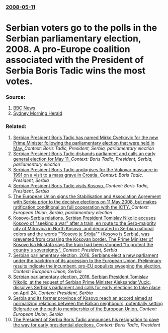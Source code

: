 ### [2008-05-11](/news/2008/05/11/index.md)

#  Serbian voters go to the polls in the Serbian parliamentary election, 2008. A pro-Europe coalition associated with the President of Serbia Boris Tadic wins the most votes. 




### Source:

1. [BBC News](http://news.bbc.co.uk/2/hi/europe/7394339.stm)
2. [Sydney Morning Herald](http://news.smh.com.au/serbs-vote-for-closer-ties-with-europe/20080512-2d5a.html)

### Related:

1. [ Serbian President Boris Tadic has named Mirko Cvetkovic for the new Prime Minister following the parliamentary election that were held in May. ](/news/2008/06/27/serbian-president-boris-tadia-has-named-mirko-cvetkovia-for-the-new-prime-minister-following-the-parliamentary-election-that-were-held-in.md) _Context: Boris Tadic, President, Serbia, parliamentary election_
2. [ Serbian President Boris Tadic disbands parliament and calls an early general election for May 11. ](/news/2008/03/13/serbian-president-boris-tadia-disbands-parliament-and-calls-an-early-general-election-for-may-11.md) _Context: Boris Tadic, President, Serbia, parliamentary election_
3. [Serbian President Boris Tadic apologises for the Vukovar massacre in 1991 on a visit to a mass grave in Croatia. ](/news/2010/11/4/serbian-president-boris-tadia-apologises-for-the-vukovar-massacre-in-1991-on-a-visit-to-a-mass-grave-in-croatia.md) _Context: Boris Tadic, President, Serbia_
4. [ Serbian President Boris Tadic visits Kosovo. ](/news/2009/04/17/serbian-president-boris-tadia-visits-kosovo.md) _Context: Boris Tadic, President, Serbia_
5. [ The European Union signs the Stabilisation and Association Agreement with Serbia prior to the decisive elections on 11 May 2008, but makes ratification conditional on full cooperation with the ICTY. ](/news/2008/04/29/the-european-union-signs-the-stabilisation-and-association-agreement-with-serbia-prior-to-the-decisive-elections-on-11-may-2008-but-makes.md) _Context: European Union, Serbia, parliamentary election_
6. [Kosovo-Serbia relations. Serbian President Tomislav Nikolic accuses Kosovo of "seeking a war" after a train, en route to the Serb-majority city of Mitrovica in North Kosovo, and decorated in Serbian national colors and the words ""Kosovo je Srbija"" (Kosovo is Serbia), was prevented from crossing the Kosovan border. The Prime Minister of Kosovo Isa Mustafa says the train had been stopped "to protect the country's sovereignty". ](/news/2017/01/15/kosovo-serbia-relations-serbian-president-tomislav-nikolia-accuses-kosovo-of-seeking-a-war-after-a-train-en-route-to-the-serb-majorit.md) _Context: President, Serbia_
7. [Serbian parliamentary election, 2016. Serbians elect a new parliament under the backdrop of its accession to the European Union. Preliminary results indicate the incumbent, pro-EU populists sweeping the election. ](/news/2016/04/24/serbian-parliamentary-election-2016-serbians-elect-a-new-parliament-under-the-backdrop-of-its-accession-to-the-european-union-preliminary.md) _Context: European Union, Serbia_
8. [Serbian parliamentary election, 2016. Serbian President Tomislav Nikolic, at the request of Serbian Prime Minister Aleksandar Vucic, dissolves Serbia's parliament and calls for early elections to take place on April 24. ](/news/2016/03/4/serbian-parliamentary-election-2016-serbian-president-tomislav-nikolia-at-the-request-of-serbian-prime-minister-aleksandar-vuaia-diss.md) _Context: President, Serbia_
9. [Serbia and its former province of Kosovo reach an accord aimed at normalizing relations between the Balkan neighbours, potentially setting Belgrade on the path to membership of the European Union. ](/news/2013/04/19/serbia-and-its-former-province-of-kosovo-reach-an-accord-aimed-at-normalizing-relations-between-the-balkan-neighbours-potentially-setting-b.md) _Context: European Union, Serbia_
10. [The President of Serbia Boris Tadic announces his resignation to pave the way for early presidential elections. ](/news/2012/04/4/the-president-of-serbia-boris-tadia-announces-his-resignation-to-pave-the-way-for-early-presidential-elections.md) _Context: Boris Tadic, President_
